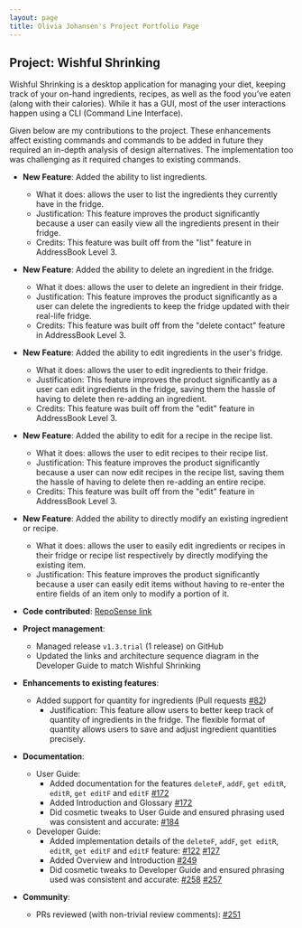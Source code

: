 ```yaml
---
layout: page
title: Olivia Johansen's Project Portfolio Page
---
```


## Project: Wishful Shrinking

Wishful Shrinking is a desktop application for managing your diet, keeping track of your on-hand ingredients, recipes, as well as the food you’ve eaten (along with their calories). While it has a GUI, most of the user interactions happen using a CLI (Command Line Interface).

Given below are my contributions to the project. These enhancements affect existing commands and commands to be
 added in future they required an in-depth analysis of design alternatives. The implementation too was challenging
  as it required changes to existing commands.

* **New Feature**: Added the ability to list ingredients.
  * What it does: allows the user to list the ingredients they currently have in the fridge. 
  * Justification: This feature improves the product significantly because a user can easily view all the ingredients present in their fridge.
  * Credits: This feature was built off from the "list" feature in AddressBook Level 3.  
  
* **New Feature**: Added the ability to delete an ingredient in the fridge.
  * What it does: allows the user to delete an ingredient in their fridge.
  * Justification: This feature improves the product significantly as a user can delete the ingredients to
   keep the fridge updated with their real-life fridge.
  * Credits: This feature was built off from the "delete contact" feature in AddressBook Level 3.  

* **New Feature**: Added the ability to edit ingredients in the user's fridge.
  * What it does: allows the user to edit ingredients to their fridge.
  * Justification: This feature improves the product significantly as a user can edit ingredients in the
   fridge, saving them the hassle of having to delete then re-adding an ingredient.
  * Credits: This feature was built off from the "edit" feature in AddressBook Level 3.

* **New Feature**: Added the ability to edit for a recipe in the recipe list.
  * What it does: allows the user to edit recipes to their recipe list.
  * Justification: This feature improves the product significantly because a user can now edit recipes in the recipe list, saving them the hassle of having to delete then re-adding an entire recipe.
  * Credits: This feature was built off from the "edit" feature in AddressBook Level 3.

* **New Feature**: Added the ability to directly modify an existing ingredient or recipe.
  * What it does: allows the user to easily edit ingredients or recipes in their fridge or recipe list
   respectively by directly modifying the existing item.
  * Justification: This feature improves the product significantly because a user can easily edit items without
   having to re-enter the entire fields of an item only to modify a portion of it.

* **Code contributed**: [RepoSense link](https://nus-cs2103-ay2021s1.github.io/tp-dashboard/#breakdown=true&search=oliviajohansen&sort=groupTitle&sortWithin=title&since=2020-08-14&timeframe=commit&mergegroup=&groupSelect=groupByRepos&checkedFileTypes=docs~functional-code~test-code~other)

* **Project management**:
  * Managed release `v1.3.trial` (1 release) on GitHub
  * Updated the links and architecture sequence diagram in the Developer Guide to match Wishful Shrinking

* **Enhancements to existing features**:
  * Added support for quantity for ingredients (Pull requests [\#82](https://github.com/AY2021S1-CS2103T-W10-2/tp/pull/82))
    * Justification: This feature allow users to better keep track of quantity of ingredients in the fridge. The
     flexible format of quantity allows users to save and adjust ingredient quantities precisely.
      
* **Documentation**:
  * User Guide:
    * Added documentation for the features `deleteF`, `addF`, `get editR`, `editR`, `get editF` and `editF` [\#172](https://github.com/AY2021S1-CS2103T-W10-2/tp/pull/172)
    * Added Introduction and Glossary [\#172](https://github.com/AY2021S1-CS2103T-W10-2/tp/pull/172)
    * Did cosmetic tweaks to User Guide and ensured phrasing used was consistent and accurate: [\#184](https://github.com/AY2021S1-CS2103T-W10-2/tp/pull/184)
  * Developer Guide:
    * Added implementation details of the `deleteF`, `addF`, `get editR`, `editR`, `get editF` and `editF` feature: [\#122](https://github.com/AY2021S1-CS2103T-W10-2/tp/pull/122) [\#127](https://github.com/AY2021S1-CS2103T-W10-2/tp/pull/127)
    * Added Overview and Introduction [\#249](https://github.com/AY2021S1-CS2103T-W10-2/tp/pull/249)
    * Did cosmetic tweaks to Developer Guide and ensured phrasing used was consistent and accurate: [\#258](https://github.com/AY2021S1-CS2103T-W10-2/tp/pull/258) [\#257](https://github.com/AY2021S1-CS2103T-W10-2/tp/pull/257/files)

* **Community**:
  * PRs reviewed (with non-trivial review comments): [\#251](https://github.com/AY2021S1-CS2103T-W10-2/tp/pull/251)
